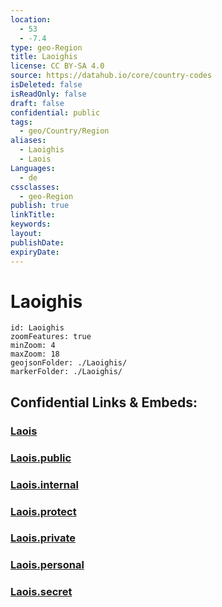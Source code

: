 ```yaml
---
location:
  - 53
  - -7.4
type: geo-Region
title: Laoighis
license: CC BY-SA 4.0
source: https://datahub.io/core/country-codes
isDeleted: false
isReadOnly: false
draft: false
confidential: public
tags:
  - geo/Country/Region
aliases:
  - Laoighis
  - Laois
Languages:
  - de
cssclasses:
  - geo-Region
publish: true
linkTitle:
keywords:
layout:
publishDate:
expiryDate:
---
```


# Laoighis

```leaflet
id: Laoighis
zoomFeatures: true 
minZoom: 4 
maxZoom: 18
geojsonFolder: ./Laoighis/
markerFolder: ./Laoighis/
```


## Confidential Links & Embeds: 

### [Laois](/_Standards/Earth/Continent/Europe/Europe~North/Ireland/Ireland,Provinces/Leinster/Laois.md) 

### [Laois.public](/_public/Earth/Continent/Europe/Europe~North/Ireland/Ireland,Provinces/Leinster/Laois.public.md) 

### [Laois.internal](/_internal/Earth/Continent/Europe/Europe~North/Ireland/Ireland,Provinces/Leinster/Laois.internal.md) 

### [Laois.protect](/_protect/Earth/Continent/Europe/Europe~North/Ireland/Ireland,Provinces/Leinster/Laois.protect.md) 

### [Laois.private](/_private/Earth/Continent/Europe/Europe~North/Ireland/Ireland,Provinces/Leinster/Laois.private.md) 

### [Laois.personal](/_personal/Earth/Continent/Europe/Europe~North/Ireland/Ireland,Provinces/Leinster/Laois.personal.md) 

### [Laois.secret](/_secret/Earth/Continent/Europe/Europe~North/Ireland/Ireland,Provinces/Leinster/Laois.secret.md)

